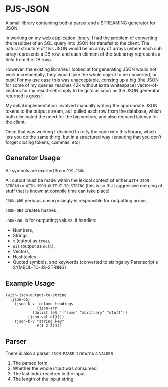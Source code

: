 PJS-JSON
========

A small library containing both a parser and a STREAMING generator
for JSON.

In working on [my web application library][1], I had the problem of
converting the resultset of an SQL query into JSON for transfer to
the client. The natural structure of this JSON would be an array
of arrays (where each sub array represents a DB row, and each
element of the sub array represents a field from the DB row).

[1]: https://github.com/pjstirling/pjs-webapp

However, the existing libraries I looked at for generating JSON
would not work incrementally, they would take the whole object
to be converted, or bust! For my use case this was unacceptable,
consing up a big (the JSON for some of my queries reaches 42k
without extra whitespace) vector-of-vectors for my result-set
simply to be gc'd as soon as the JSON generator returned is gross!

My initial implementation involved manually writing the
appropriate JSON tokens to the output stream, as I pulled each row
from the database, which both eliminated the need for the big
vectors, and also reduced latency for the client.

Once that was working I decided to reify the code into this
library, which lets you do the same thing, but in a structured way
(ensuring that you don't forget closing tokens, commas, etc)

Generator Usage
---------------

All symbols are exorted from `PJS-JSON`

All output must be made within the lexical context of either
`WITH-JSON-STREAM` or `WITH-JSON-OUTPUT-TO-STRING` (this is so that
aggressive merging of stuff that is known at compile time can
take place)

`JSON-ARR` perhaps unsurprisingly is responsible for outputting
arrays.

`JSON-OBJ` creates hashes.

`JSON-VAL` is for outputting values, it handles:

* Numbers,
* Strings,
* `t` (output as `true`),
* `nil` (output as `null`),
* Vectors,
* Hashtables
* Quoted symbols, and keywords (converted to strings by Parenscript's SYMBOL-TO-JS-STRING)

Example Usage
-------------

```common-lisp
(with-json-output-to-string
  (json-obj
    (json-k-v 'column-headings
              (json-arr
	        (dolist (el '("some" "abritrary" "stuff"))
		  (json-val el))))
    (json-k-v "string key"
              #(1 2 3))))
```

Parser
------

There is also a parser `JSON-PARSE` it returns 4 `VALUES`

1. The parsed form
2. Whether the whole input was consumed
3. The last index reached in the input
4. The length of the input string

